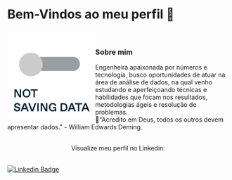 # Bem-Vindos ao meu perfil 👋

<img align="left" alt="GIF" src="tumblr_inline_orkcojNhjl1qg8o5x_640.gif" height="200" width="200">

<br>

### Sobre mim
Engenheira apaixonada por números e tecnologia, busco oportunidades de atuar na área de análise de dados, na qual venho estudando e aperfeiçoando técnicas e habilidades que focam nos resultados, metodologias ágeis e resolução de problemas.
<br>
 📍"Acredito em Deus, todos os outros devem apresentar dados." - William Edwards Deming.
 <br>
 <br>
<p align=center>Visualize meu perfil no Linkedin:</p>


⠀⠀⠀⠀⠀⠀⠀⠀⠀⠀⠀⠀⠀⠀⠀⠀⠀⠀⠀⠀⠀⠀⠀⠀⠀⠀⠀⠀⠀⠀⠀⠀⠀⠀⠀⠀⠀⠀⠀⠀⠀⠀⠀⠀⠀⠀⠀[![Linkedin Badge](https://img.shields.io/badge/-Daiane%20Camara-blue?style=flat-square&logo=linkedin&logoColor=white&link=https://www.linkedin.com/in/daiane-camara/)](https://www.linkedin.com/in/daiane-camara/)⠀⠀⠀⠀⠀⠀⠀⠀⠀⠀⠀⠀⠀⠀⠀⠀
